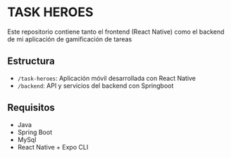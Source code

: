 # TASK HEROES

Este repositorio contiene tanto el frontend (React Native) como el backend de mi aplicación de gamificación de tareas

## Estructura
- `/task-heroes`: Aplicación móvil desarrollada con React Native
- `/backend`: API y servicios del backend con Springboot

## Requisitos
- Java
- Spring Boot
- MySql
- React Native + Expo CLI
